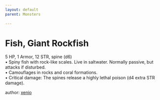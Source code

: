 ```yaml
---
layout: default
parent: Monsters 
   
--- 
```

# Fish, Giant Rockfish
5 HP, 1 Armor, 12 STR, spine (d6)  
• Spiny fish with rock-like scales.   Live in saltwater.   Normally passive, but attacks if disturbed.  
• Camouflages in rocks and coral formations.  
• Critical damage: The spines release a highly lethal poison (d4 extra STR damage).  




author: [xenio](https://xenioinabottle.blogspot.com/2021/02/classic-monsters-for-cairnito-part-1.html) 


